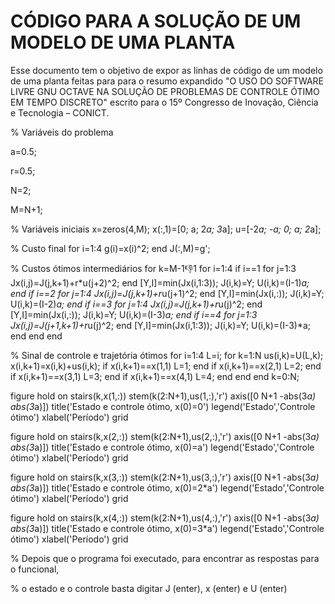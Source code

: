 # CÓDIGO PARA A SOLUÇÃO DE UM MODELO DE UMA PLANTA
Esse documento tem o objetivo de expor as linhas de código de um modelo de uma planta feitas para para o resumo expandido "O USO DO SOFTWARE LIVRE GNU OCTAVE NA SOLUÇÃO DE PROBLEMAS DE CONTROLE ÓTIMO EM TEMPO DISCRETO" escrito para o 15º Congresso de Inovação, Ciência e Tecnologia – CONICT.

% Variáveis do problema

a=0.5;

r=0.5;

N=2;

M=N+1;

% Variáveis iniciais
x=zeros(4,M);
x(:,1)=[0; a; 2*a; 3*a];
u=[-2*a; -a; 0; a; 2*a];

% Custo final
for i=1:4
    g(i)=x(i)^2;
end
J(:,M)=g';

% Custos ótimos intermediários
for k=M-1:-1:1
    for i=1:4
        if i==1
            for j=1:3
                Jx(i,j)=J(j,k+1)+r*u(j+2)^2;
            end
            [Y,I]=min(Jx(i,1:3));
            J(i,k)=Y;
            U(i,k)=(I-1)*a;
        end
        if i==2
            for j=1:4
                Jx(i,j)=J(j,k+1)+r*u(j+1)^2;
            end
            [Y,I]=min(Jx(i,:));
            J(i,k)=Y;
            U(i,k)=(I-2)*a;
        end
        if i==3
            for j=1:4
                Jx(i,j)=J(j,k+1)+r*u(j)^2;
            end
            [Y,I]=min(Jx(i,:));
            J(i,k)=Y;
            U(i,k)=(I-3)*a;
        end
        if i==4
            for j=1:3
                Jx(i,j)=J(j+1,k+1)+r*u(j)^2;
            end
            [Y,I]=min(Jx(i,1:3));
            J(i,k)=Y;
            U(i,k)=(I-3)*a;
        end
    end
end

% Sinal de controle e trajetória ótimos
for i=1:4
    L=i;
    for k=1:N
        us(i,k)=U(L,k);
        x(i,k+1)=x(i,k)+us(i,k);
        if x(i,k+1)==x(1,1)
            L=1;
        end
        if x(i,k+1)==x(2,1)
            L=2;
        end
        if x(i,k+1)==x(3,1)
            L=3;
        end
        if x(i,k+1)==x(4,1)
            L=4;
        end
    end
end
k=0:N;

figure
hold on
stairs(k,x(1,:))
stem(k(2:N+1),us(1,:),'r')
axis([0 N+1 -abs(3*a) abs(3*a)])
title('Estado e controle ótimo, x(0)=0')
legend('Estado','Controle ótimo')
xlabel('Período')
grid

figure
hold on
stairs(k,x(2,:))
stem(k(2:N+1),us(2,:),'r')
axis([0 N+1 -abs(3*a) abs(3*a)])
title('Estado e controle ótimo, x(0)=a')
legend('Estado','Controle ótimo')
xlabel('Período')
grid

figure
hold on
stairs(k,x(3,:))
stem(k(2:N+1),us(3,:),'r')
axis([0 N+1 -abs(3*a) abs(3*a)])
title('Estado e controle ótimo, x(0)=2*a')
legend('Estado','Controle ótimo')
xlabel('Período')
grid

figure
hold on
stairs(k,x(4,:))
stem(k(2:N+1),us(4,:),'r')
axis([0 N+1 -abs(3*a) abs(3*a)])
title('Estado e controle ótimo, x(0)=3*a')
legend('Estado','Controle ótimo')
xlabel('Período')
grid


% Depois que o programa foi executado, para encontrar as respostas para o funcional,

% o estado e o controle basta digitar J (enter), x (enter) e U (enter)

